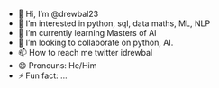 - 👋 Hi, I’m @drewbal23
- 👀 I’m interested in python, sql, data maths, ML, NLP
- 🌱 I’m currently learning Masters of AI
- 💞️ I’m looking to collaborate on python, AI.
- 📫 How to reach me twitter idrewbal
- 😄 Pronouns: He/Him
- ⚡ Fun fact: ...

<!---
drewbal23/drewbal23 is a ✨ special ✨ repository because its `README.md` (this file) appears on your GitHub profile.
You can click the Preview link to take a look at your changes.
--->
